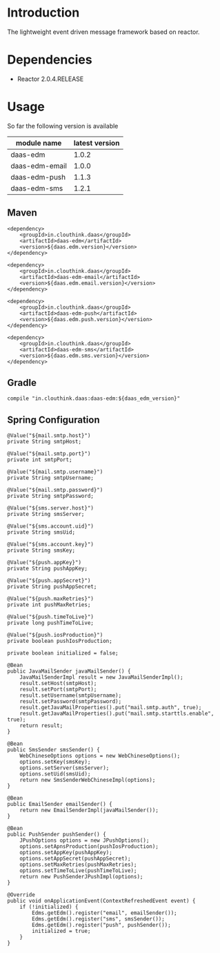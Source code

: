 # Introduction

The lightweight event driven message framework based on reactor.

# Dependencies

* Reactor 2.0.4.RELEASE

# Usage

So far the following version is available 

module name | latest version
------|------
daas-edm|1.0.2
daas-edm-email|1.0.0
daas-edm-push|1.1.3
daas-edm-sms|1.2.1

## Maven

    <dependency>
        <groupId>in.clouthink.daas</groupId>
        <artifactId>daas-edm</artifactId>
        <version>${daas.edm.version}</version>
    </dependency>

    <dependency>
        <groupId>in.clouthink.daas</groupId>
        <artifactId>daas-edm-email</artifactId>
        <version>${daas.edm.email.version}</version>
    </dependency>

    <dependency>
        <groupId>in.clouthink.daas</groupId>
        <artifactId>daas-edm-push</artifactId>
        <version>${daas.edm.push.version}</version>
    </dependency>

    <dependency>
        <groupId>in.clouthink.daas</groupId>
        <artifactId>daas-edm-sms</artifactId>
        <version>${daas.edm.sms.version}</version>
    </dependency>

## Gradle

    compile "in.clouthink.daas:daas-edm:${daas_edm_version}"


## Spring Configuration

    @Value("${mail.smtp.host}")
    private String smtpHost;
    
    @Value("${mail.smtp.port}")
    private int smtpPort;
    
    @Value("${mail.smtp.username}")
    private String smtpUsername;
    
    @Value("${mail.smtp.password}")
    private String smtpPassword;
    
    @Value("${sms.server.host}")
    private String smsServer;
    
    @Value("${sms.account.uid}")
    private String smsUid;
    
    @Value("${sms.account.key}")
    private String smsKey;
    
    @Value("${push.appKey}")
    private String pushAppKey;
    
    @Value("${push.appSecret}")
    private String pushAppSecret;
    
    @Value("${push.maxRetries}")
    private int pushMaxRetries;
    
    @Value("${push.timeToLive}")
    private long pushTimeToLive;
    
    @Value("${push.iosProduction}")
    private boolean pushIosProduction;

    private boolean initialized = false;

    @Bean
    public JavaMailSender javaMailSender() {
        JavaMailSenderImpl result = new JavaMailSenderImpl();
        result.setHost(smtpHost);
        result.setPort(smtpPort);
        result.setUsername(smtpUsername);
        result.setPassword(smtpPassword);
        result.getJavaMailProperties().put("mail.smtp.auth", true);
        result.getJavaMailProperties().put("mail.smtp.starttls.enable", true);
        return result;
    }
    
    @Bean
    public SmsSender smsSender() {
        WebChineseOptions options = new WebChineseOptions();
        options.setKey(smsKey);
        options.setServer(smsServer);
        options.setUid(smsUid);
        return new SmsSenderWebChineseImpl(options);
    }
    
    @Bean
    public EmailSender emailSender() {
        return new EmailSenderImpl(javaMailSender());
    }
    
    @Bean
    public PushSender pushSender() {
        JPushOptions options = new JPushOptions();
        options.setApnsProduction(pushIosProduction);
        options.setAppKey(pushAppKey);
        options.setAppSecret(pushAppSecret);
        options.setMaxRetries(pushMaxRetries);
        options.setTimeToLive(pushTimeToLive);
        return new PushSenderJPushImpl(options);
    }

    @Override
    public void onApplicationEvent(ContextRefreshedEvent event) {
        if (!initialized) {
            Edms.getEdm().register("email", emailSender());
            Edms.getEdm().register("sms", smsSender());
            Edms.getEdm().register("push", pushSender());
            initialized = true;
        }
    }
    
